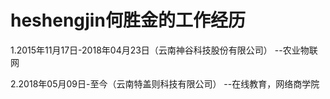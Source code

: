 # heshengjin何胜金的工作经历
1.2015年11月17日-2018年04月23日（云南神谷科技股份有限公司）
                                --农业物联网  
                                
2.2018年05月09日-至今（云南特盖则科技有限公司）
                                --在线教育，网络商学院
